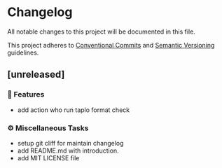 # Changelog

All notable changes to this project will be documented in this file.

This project adheres to [Conventional Commits](https://www.conventionalcommits.org/) and [Semantic Versioning](https://semver.org/spec/v2.0.0.html)  guidelines.

## [unreleased]

### 🚀 Features

- add action who run taplo format check

### ⚙️ Miscellaneous Tasks

- setup git cliff for maintain changelog
- add README.md with introduction.
- add MIT LICENSE file

<!-- generated by git-cliff -->
